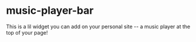 # music-player-bar
This is a lil widget you can add on your personal site -- a music player at the top of your page! 
